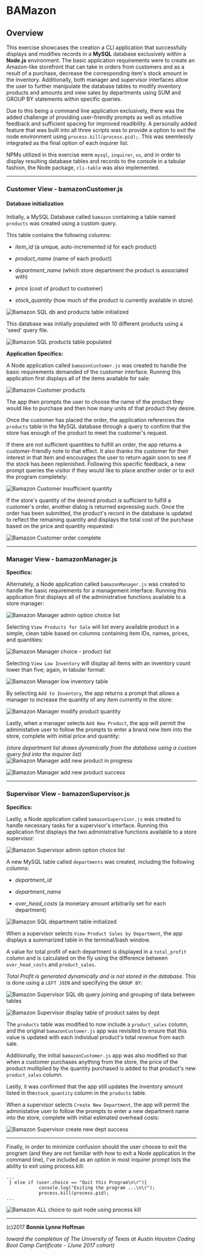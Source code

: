 # BAMazon

## Overview

This exercise showcases the creation a CLI application that successfully displays and modifies records in a **MySQL** database exclusively within a **Node.js** environment. The basic application requirements were to create an Amazon-like storefront that can take in orders from customers and as a result of a purchase, decrease the corresponding item's stock amount in the inventory. Additionally, both manager and supervisor interfaces allow the user to further manipulate the database tables to modify inventory products and amounts and view sales by departments using SUM and GROUP BY statements within specific queries.

Due to this being a command line application exclusively, there was the added challenge of providing user-friendly prompts as well as intuitive feedback and sufficient spacing for improved readibility. A personally added feature that was built into all three scripts was to provide a option to exit the node environment using `process.kill(process.pid);`. This was seemlessly integrated as the final option of each inquirer list.

NPMs utilized in this exercise were `mysql`, `inquirer`, `os`, and in order to display resulting database tables and records to the console in a tabular fashion, the Node package, `cli-table` was also implemented. 

- - - 

### Customer View - bamazonCustomer.js

#### Database initialization

Initially, a MySQL Database called `bamazon` containing a table named `products` was created using a custom query. 

This table contains the following columns:

   * _item_id_ (a unique, auto-incremented id for each product)

   * _product_name_ (name of each product)

   * _department_name_ (which store department the product is associated with)

   * _price_ (cost of product to customer)

   * _stock_quantity_ (how much of the product is currently available in store)

![Bamazon SQL db and products table initialized](screenshots/01_bamazon_sql_setup_db_products.png)

This database was initially populated with 10 different products using a 'seed' query file.

![Bamazon SQL products table populated](screenshots/03_bamazon_sql_seed_products.png)

**Application Specifics:**

A Node application called `bamazonCustomer.js` was created to handle the basic requirements demanded of the customer interface. Running this application first displays all of the items available for sale:

![Bamazon Customer products](screenshots/_01_bamazon_CUSTOMER_product_table_inquirer_purchase_choices.png) 



The app then prompts the user to choose the name of the product they would like to purchase and then how many units of that product they desire.


Once the customer has placed the order, the application references the `products` table in the MySQL database through a query to confirm that the store has enough of the product to meet the customer's request.

If there are not sufficient quantities to fulfill an order, the app returns a customer-friendly note to that effect. It also thanks the customer for their interest in that item and encourages the user to return again soon to see if the stock has been replenished. Following this specific feedback, a new prompt queries the visitor if they would like to place another order or to exit the program completely:


![Bamazon Customer insufficient quantity](screenshots/_02_bamazon_CUSTOMER_product_quantity_insufficient_quantity.png)


If the store's quantity of the desired product *is* sufficient to fulfill a customer's order, another dialog is returned expressing such. Once the order has been submitted, the product's record in the database is updated to reflect the remaining quantity and displays the total cost of the purchase based on the price and quantity requested:


![Bamazon Customer order complete](screenshots/_03_bamazon_CUSTOMER_product_quantity_purchase_total_thank_you.png)


- - - 

### Manager View - bamazonManager.js


**Specifics:**

Alternately, a Node application called `bamazonManager.js` was created to handle the basic requirements for a management interface. Running this application first displays all of the administrative functions available to a store manager:

![Bamazon Manager admin option choice list](screenshots/_04_bamazon_MANAGER_inquirer_choice_list.png)



Selecting `View Products for Sale` will list every available product in a simple, clean table based on columns containing item IDs, names, prices, and quantities:

![Bamazon Manager choice - product list](screenshots/_05_bamazon_MANAGER_product_list_choice.png)



Selecting `View Low Inventory` will display all items with an inventory count lower than five; again, in tabular format:

![Bamazon Manager low inventory table](screenshots/_06_bamazon_MANAGER_low_inventory_table.png)



By selecting `Add to Inventory`, the app returns a prompt that allows a manager to increase the quantity of any item currently in the store:

![Bamazon Manager modify product quantity](screenshots/_07_bamazon_MANAGER_modifying_inventory_quantity.png)




Lastly, when a manager selects `Add New Product`, the app will permit the administative user to follow the prompts to enter a brand new item into the store, complete with initial price and quantity:

*(store department list draws dynamically from the database using a custom query fed into the inquirer list)*
![Bamazon Manager add new product in progress](screenshots/_08_bamazon_MANAGER_add_new_product_during_inquiry.png)


![Bamazon Manager add new product success](screenshots/_09_bamazon_MANAGER_add_new_product_success.png)


- - -



### Supervisor View - bamazonSupervisor.js


**Specifics:**

Lastly, a Node application called `bamazonSupervisor.js` was created to handle necessary tasks for a supervisor's interface. Running this application first displays the two administrative functions available to a store supervisor:

![Bamazon Supervisor admin option choice list](screenshots/_10_bamazon_SUPERVISOR_inquirer_choice_list.png)


A new MySQL table called `departments` was created, including the following columns:

   * _department_id_

   * _department_name_

   * _over_head_costs_ (a monetary amount arbitrarily set for each department)

![Bamazon SQL department table initialized](screenshots/02_bamazon_sql_setup_depts.png)

When a supervisor selects `View Product Sales by Department`, the app displays a summarized table in the terminal/bash window. 

A value for total profit of each department is displayed in a `total_profit` column and is calculated on the fly using the difference between `over_head_costs` and `product_sales`. 



  

*Total Profit is generated dynamically and is not stored in the database.* This is done using a `LEFT JOIN` and specifying the `GROUP BY`:

![Bamazon Supervisor SQL db query joining and grouping of data between tables](screenshots/04_bamazon_sql_supervisor_db_group.png)

![Bamazon Supervisor display table of product sales by dept](screenshots/_11_bamazon_SUPERVISOR_table_product_sales_by_department.png)


The `products` table was modified to now include a `product_sales` column, and the original `bamazonCustomer.js` app was revisited to ensure that this value is updated with each individual product's total *revenue* from each sale.

Additionally, the initial `bamazonCustomer.js` app was also modified so that when a customer purchases anything from the store, the price of the product multiplied by the quantity purchased is added to that product's new `product_sales` column.

Lastly, it was confirmed that the app still updates the inventory amount listed in the`stock_quantity` column in the `products` table.


When a supervisor selects `Create New Department`, the app will permit the administative user to follow the prompts to enter a new department name into the store, complete with initial estimated overhead costs:

![Bamazon Supervisor create new dept success](screenshots/_12_bamazon_SUPERVISOR_create_new_department_success.png)


- - - 

Finally, in order to minimize confusion should the user choose to exit the program (and they are not familiar with how to exit a Node application in the command line), I've included as an option in most inquirer prompt lists the ability to exit using process.kill:

```
...
 } else if (user.choice == "Quit this Program\n\r"){
            console.log("Exiting the program ...\n\r");
            process.kill(process.pid);
...
```

![Bamazon ALL choice to quit node using process kill](screenshots/_13_bamazon_ALL_quit_node_choice_using_process.kill_process.pid.png)


- - - 


(c)2017 __Bonnie Lynne Hoffman__ 

*toward the completion of The University of Texas at Austin Houston Coding Boot Camp Certificate - (June 2017 cohort)*



